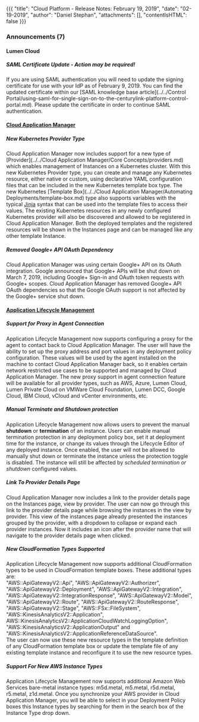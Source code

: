 {{{
"title": "Cloud Platform - Release Notes: February 19, 2019",
"date": "02-19-2019",
"author": "Daniel Stephan",
"attachments": [],
"contentIsHTML": false
}}}

### Announcements (7)

#### Lumen Cloud

##### SAML Certificate Update - *Action may be required!*
If you are using SAML authentication you will need to update the signing certificate for use with your IdP as of February 9, 2019. You can find the updated certificate within our [SAML knowledge base article](../../Control Portal/using-saml-for-single-sign-on-to-the-centurylink-platform-control-portal.md). Please update the certificate in order to continue SAML authentication.

#### [Cloud Application Manager](https://www.ctl.io/cloud-application-manager/)

##### New Kubernetes Provider Type

Cloud Application Manager now includes support for a new type of [Provider](../../Cloud Application Manager/Core Concepts/providers.md) which enables management of Instances on a Kubernetes cluster. With this new Kubernetes Provider type, you can create and manage any Kubernetes resource, either native or custom, using declarative YAML configuration files that can be included in the new Kubernetes template box type. The new Kubernetes [Template Box](../../Cloud Application Manager/Automating Deployments/template-box.md) type also supports variables with the typical [Jinja](http://jinja.pocoo.org) syntax that can be used into the template files to access their values. The existing Kubernetes resources in any newly configured Kubernetes provider will also be discovered and allowed to be registered in Cloud Application Manager. Both the deployed templates and the registered resources will be shown in the Instances page and can be managed like any other template Instance.

##### Removed Google+ API OAuth Dependency

Cloud Application Manager was using certain Google+ API on its OAuth integration. Google announced that Google+ APIs will be shut down on March 7, 2019, including Google+ Sign-in and OAuth token requests with Google+ scopes. Cloud Application Manager has removed Google+ API OAuth dependencies so that the Google OAuth support is not affected by the Google+ service shut down.

#### [Application Lifecycle Management](https://www.ctl.io/cloud-application-manager/application-lifecycle-management/)

##### Support for Proxy in Agent Connection

Application Lifecycle Management now supports configuring a proxy for the agent to contact back to Cloud Application Manager. The user will have the ability to set up the proxy address and port values in any deployment policy configuration. These values will be used by the agent installed on the machine to contact Cloud Application Manager back, so it enables certain network restricted use cases to be supported and managed by Cloud Application Manager. The new proxy support in agent connection feature will be available for all provider types, such as AWS, Azure, Lumen Cloud, Lumen Private Cloud on VMWare Cloud Foundation, Lumen DCC, Google Cloud, IBM Cloud, vCloud and vCenter environments, etc.

##### Manual Terminate and Shutdown protection

Application Lifecycle Management now allows users to prevent the manual **shutdown** or **termination** of an instance.  Users can enable manual termination protection in any deployment policy box, set it at deployment time for the instance, or change its values through the Lifecycle Editor of any deployed instance. Once enabled, the user will not be allowed to manually shut down or terminate the instance unless the protection toggle is disabled. The instance will still be affected by *scheduled termination or shutdown* configured values.

##### Link To Provider Details Page

Cloud Application Manager now includes a link to the provider details page on the Instances page, view by provider. The user can now go through this link to the provider details page while browsing the instances in the view by provider. This view of the instances page already presented the instances grouped by the provider, with a dropdown to collapse or expand each provider instances. Now it includes an icon after the provider name that will navigate to the provider details page when clicked.

##### New CloudFormation Types Supported

Application Lifecycle Management now supports additional CloudFormation types to be used in CloudFormation template boxes. These additional types are:  
"AWS::ApiGatewayV2::Api", "AWS::ApiGatewayV2::Authorizer", "AWS::ApiGatewayV2::Deployment", "AWS::ApiGatewayV2::Integration", "AWS::ApiGatewayV2::IntegrationResponse", "AWS::ApiGatewayV2::Model", "AWS::ApiGatewayV2::Route", "AWS::ApiGatewayV2::RouteResponse", "AWS::ApiGatewayV2::Stage", "AWS::FSx::FileSystem", "AWS::KinesisAnalyticsV2::Application", AWS::KinesisAnalyticsV2::ApplicationCloudWatchLoggingOption", 
"AWS::KinesisAnalyticsV2::ApplicationOutput" and "AWS::KinesisAnalyticsV2::ApplicationReferenceDataSource".  
The user can now use these new resource types in the template definition of any CloudFormation template box or update the template file of any existing template instance and reconfigure it to use the new resource types.

##### Support For New AWS Instance Types

Application Lifecycle Management now supports additional Amazon Web Services bare-metal instance types: m5d.metal, m5.metal, r5d.metal, r5.metal, z1d.metal. Once you synchronize your AWS provider in Cloud Application Manager, you will be able to select in your Deployment Policy boxes this Instance types by searching for them in the search box of the Instance Type drop down.
